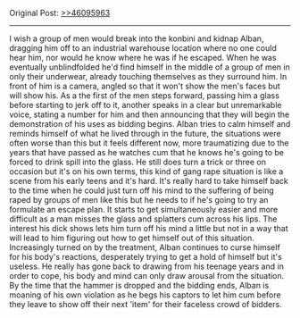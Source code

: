 Original Post: [>>46095963](https://warosu.org/vt/thread/46085605#p46095963)
***
I wish a group of men would break into the konbini and kidnap Alban, dragging him off to an industrial warehouse location where no one could hear him, nor would he know where he was if he escaped. When he was eventually unblindfolded he'd find himself in the middle of a group of men in only their underwear, already touching themselves as they surround him. In front of him is a camera, angled so that it won't show the men's faces but will show his. As a the first of the men steps forward, passing him a glass before starting to jerk off to it, another speaks in a clear but unremarkable voice, stating a number for him and then announcing that they will begin the demonstration of his uses as bidding begins.
Alban tries to calm himself and reminds himself of what he lived through in the future, the situations were often worse than this but it feels different now, more traumatizing due to the years that have passed as he watches cum that he knows he's going to be forced to drink spill into the glass. He still does turn a trick or three on occasion but it's on his own terms, this kind of gang rape situation is like a scene from his early teens and it's hard. It's really hard to take himself back to the time when he could just turn off his mind to the suffering of being raped by groups of men like this but he needs to if he's going to try an formulate an escape plan. It starts to get simultaneously easier and more difficult as a man misses the glass and splatters cum across his lips. The interest his dick shows lets him turn off his mind a little but not in a way that will lead to him figuring out how to get himself out of this situation.
Increasingly turned on by the treatment, Alban continues to curse himself for his body's reactions, desperately trying to get a hold of himself but it's useless. He really has gone back to drawing from his teenage years and in order to cope, his body and mind can only draw arousal from the situation. By the time that the hammer is dropped and the bidding ends, Alban is moaning of his own violation as he begs his captors to let him cum before they leave to show off their next 'item' for their faceless crowd of bidders.